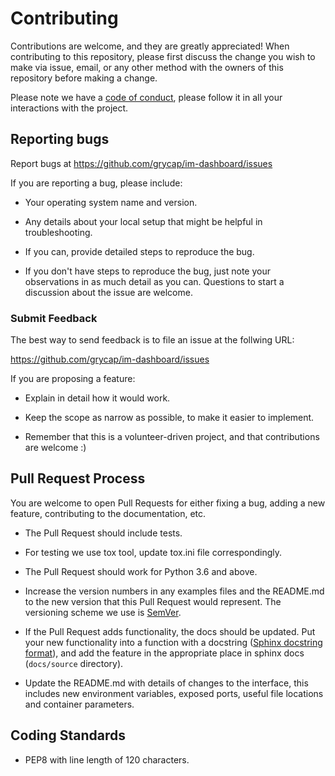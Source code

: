 # Contributing

Contributions are welcome, and they are greatly appreciated!
When contributing to this repository, please first discuss the change you wish
to make via issue, email, or any other method with the owners of this
repository before making a change.

Please note we have a [code of conduct](CODE_OF_CONDUCT.md), please follow it
in all your interactions with the project.

## Reporting bugs

Report bugs at <https://github.com/grycap/im-dashboard/issues>

If you are reporting a bug, please include:

  * Your operating system name and version.

  * Any details about your local setup that might be helpful in troubleshooting.

  * If you can, provide detailed steps to reproduce the bug.

  * If you don't have steps to reproduce the bug, just note your observations in
    as much detail as you can. Questions to start a discussion about the issue
    are welcome.

### Submit Feedback

The best way to send feedback is to file an issue at the follwing URL:

<https://github.com/grycap/im-dashboard/issues>

If you are proposing a feature:

  * Explain in detail how it would work.

  * Keep the scope as narrow as possible, to make it easier to implement.

  * Remember that this is a volunteer-driven project, and that contributions
    are welcome :)

## Pull Request Process

You are welcome to open Pull Requests for either fixing a bug, adding a new
feature, contributing to the documentation, etc.

  * The Pull Request should include tests.

  * For testing we use tox tool, update tox.ini file correspondingly.

  * The Pull Request should work for Python 3.6 and above.

  * Increase the version numbers in any examples files and the README.md to
    the new version that this Pull Request would represent. The versioning
    scheme we use is [SemVer](http://semver.org/).
  
  * If the Pull Request adds functionality, the docs should be updated. Put your
    new functionality into a function with a docstring
    ([Sphinx docstring format](https://sphinx-rtd-tutorial.readthedocs.io/en/latest/docstrings.html)),
    and add the feature in the appropriate place in sphinx docs (`docs/source` directory).

  * Update the README.md with details of changes to the interface, this includes
    new environment variables, exposed ports, useful file locations and
    container parameters.

## Coding Standards

  * PEP8 with line length of 120 characters.
